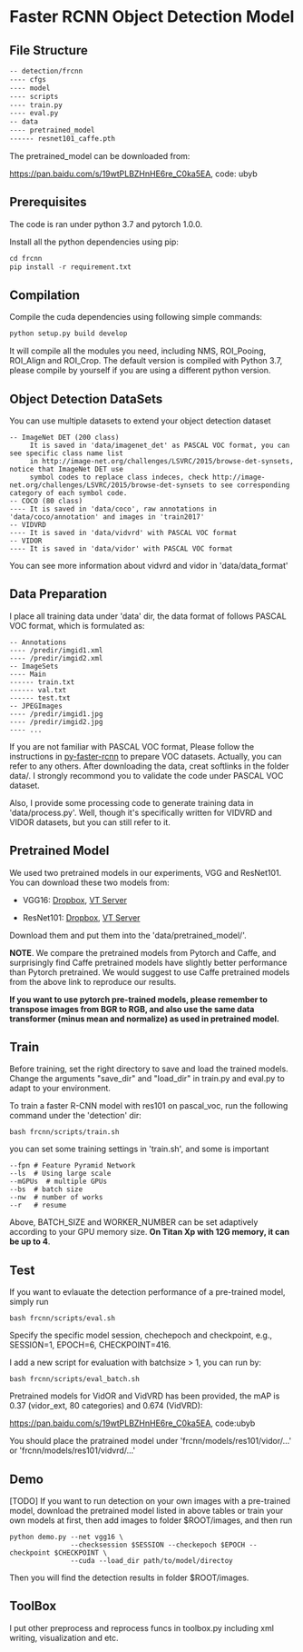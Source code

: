 # Faster RCNN Object Detection Model
## File Structure
``` txt
-- detection/frcnn
---- cfgs
---- model
---- scripts
---- train.py
---- eval.py
-- data
---- pretrained_model
------ resnet101_caffe.pth
```

The pretrained_model can be downloaded from:

https://pan.baidu.com/s/19wtPLBZHnHE6re_C0ka5EA, code: ubyb

## Prerequisites
The code is ran under python 3.7 and pytorch 1.0.0.

Install all the python dependencies using pip:
``` python
cd frcnn
pip install -r requirement.txt
```

## Compilation
Compile the cuda dependencies using following simple commands:
``` python
python setup.py build develop
```
It will compile all the modules you need, including NMS, ROI_Pooing, ROI_Align and ROI_Crop. The default version is compiled with Python 3.7, please compile by yourself if you are using a different python version.

## Object Detection DataSets
You can use multiple datasets to extend your object detection dataset
``` text
-- ImageNet DET (200 class)
     It is saved in 'data/imagenet_det' as PASCAL VOC format, you can see specific class name list 
     in http://image-net.org/challenges/LSVRC/2015/browse-det-synsets, notice that ImageNet DET use
     symbol codes to replace class indeces, check http://image-net.org/challenges/LSVRC/2015/browse-det-synsets to see corresponding category of each symbol code.
-- COCO (80 class)
---- It is saved in 'data/coco', raw annotations in 'data/coco/annotation' and images in 'train2017'
-- VIDVRD
---- It is saved in 'data/vidvrd' with PASCAL VOC format
-- VIDOR
---- It is saved in 'data/vidor' with PASCAL VOC format
```
You can see more information about vidvrd and vidor in 'data/data_format'


## Data Preparation
I place all training data under 'data' dir, the data format of follows PASCAL VOC format, which is formulated as:
```
-- Annotations
---- /predir/imgid1.xml
---- /predir/imgid2.xml
-- ImageSets
---- Main
------ train.txt
------ val.txt
------ test.txt
-- JPEGImages
---- /predir/imgid1.jpg
---- /predir/imgid2.jpg
---- ...
```
If you are not familiar with PASCAL VOC format, Please follow the instructions in [py-faster-rcnn](https://github.com/rbgirshick/py-faster-rcnn#beyond-the-demo-installation-for-training-and-testing-models) to prepare VOC datasets. Actually, you can refer to any others. After downloading the data, creat softlinks in the folder data/. I strongly recommond you to validate the code under PASCAL VOC dataset.

Also, I provide some processing code to generate training data in 'data/process.py'. Well, though it's specifically written for VIDVRD and VIDOR datasets, but you can still refer to it.


## Pretrained Model
We used two pretrained models in our experiments, VGG and ResNet101. You can download these two models from:

* VGG16: [Dropbox](https://www.dropbox.com/s/s3brpk0bdq60nyb/vgg16_caffe.pth?dl=0), [VT Server](https://filebox.ece.vt.edu/~jw2yang/faster-rcnn/pretrained-base-models/vgg16_caffe.pth)

* ResNet101: [Dropbox](https://www.dropbox.com/s/iev3tkbz5wyyuz9/resnet101_caffe.pth?dl=0), [VT Server](https://filebox.ece.vt.edu/~jw2yang/faster-rcnn/pretrained-base-models/resnet101_caffe.pth)

Download them and put them into the 'data/pretrained_model/'.

**NOTE**. We compare the pretrained models from Pytorch and Caffe, and surprisingly find Caffe pretrained models have slightly better performance than Pytorch pretrained. We would suggest to use Caffe pretrained models from the above link to reproduce our results.

**If you want to use pytorch pre-trained models, please remember to transpose images from BGR to RGB, and also use the same data transformer (minus mean and normalize) as used in pretrained model.**


## Train

Before training, set the right directory to save and load the trained models. Change the arguments "save_dir" and "load_dir" in train.py and eval.py to adapt to your environment.

To train a faster R-CNN model with res101 on pascal_voc, run the following command under the 'detection' dir:
```
bash frcnn/scripts/train.sh
```
you can set some training settings in 'train.sh', and some is important
```
--fpn # Feature Pyramid Network
--ls  # Using large scale
--mGPUs  # multiple GPUs
--bs  # batch size
--nw  # number of works
--r   # resume
```
Above, BATCH_SIZE and WORKER_NUMBER can be set adaptively according to your GPU memory size. **On Titan Xp with 12G memory, it can be up to 4**.

## Test
If you want to evlauate the detection performance of a pre-trained model, simply run
```
bash frcnn/scripts/eval.sh
```
Specify the specific model session, chechepoch and checkpoint, e.g., SESSION=1, EPOCH=6, CHECKPOINT=416.

I add a new script for evaluation with batchsize > 1, you can run by:
```
bash frcnn/scripts/eval_batch.sh
```

Pretrained models for VidOR and VidVRD has been provided, the mAP is 0.37 (vidor_ext, 80 categories) and 0.674 (VidVRD):

https://pan.baidu.com/s/19wtPLBZHnHE6re_C0ka5EA, code:ubyb

You should place the pratrained model under 'frcnn/models/res101/vidor/...' or 'frcnn/models/res101/vidvrd/...'

## Demo
[TODO]
If you want to run detection on your own images with a pre-trained model, download the pretrained model listed in above tables or train your own models at first, then add images to folder $ROOT/images, and then run
```
python demo.py --net vgg16 \
               --checksession $SESSION --checkepoch $EPOCH --checkpoint $CHECKPOINT \
               --cuda --load_dir path/to/model/directoy
```

Then you will find the detection results in folder $ROOT/images.

## ToolBox
I put other preprocess and reprocess funcs in toolbox.py including xml writing, visualization and etc.
